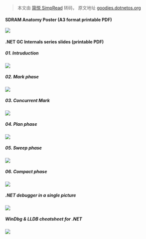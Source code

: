 > 本文由 [简悦 SimpRead](http://ksria.com/simpread/) 转码， 原文地址 [goodies.dotnetos.org](https://goodies.dotnetos.org/)

#### SDRAM Anatomy Poster (A3 format printable PDF)

 [![](https://goodies.dotnetos.org/images/poster_sdram.png)](https://goodies.dotnetos.org/files/dotnetos-poster-ram.pdf) 

#### .NET GC Internals series slides (printable PDF)

##### 01. Intruduction

 [![](https://goodies.dotnetos.org/images/gcnet01b.png)](https://goodies.dotnetos.org/files/01.%20NET%20GC%20Internals%20-%20Introduction.pdf) 

##### 02. Mark phase

 [![](https://goodies.dotnetos.org/images/gcnet02.png)](https://goodies.dotnetos.org/files/02.%20NET%20GC%20Internals%20-%20Mark%20phase.pdf) 

##### 03. Concurrent Mark

 [![](https://goodies.dotnetos.org/images/gcnet03.png)](https://goodies.dotnetos.org/files/03.%20NET%20GC%20Internals%20-%20Concurrent%20Mark%20phase.pdf) 

##### 04. Plan phase

 [![](https://goodies.dotnetos.org/images/gcnet04.png)](https://goodies.dotnetos.org/files/04.%20NET%20GC%20Internals%20-%20Plan%20phase.pdf) 

##### 05. Sweep phase

 [![](https://goodies.dotnetos.org/images/gcnet05.png)](https://goodies.dotnetos.org/files/05.%20NET%20GC%20Internals%20-%20Sweep%20phase.pdf) 

##### 06. Compact phase

 [![](https://goodies.dotnetos.org/images/gcnet06.png)](https://goodies.dotnetos.org/files/06.%20NET%20GC%20Internals%20-%20Compact%20phase.pdf) 

##### .NET debugger in a single picture

 [![](https://goodies.dotnetos.org/images/debuggers_internals.png)](https://goodies.dotnetos.org/images/debuggers_internals.png) 

##### WinDbg & LLDB cheatsheet for .NET

 [![](https://goodies.dotnetos.org/images/debuggers_cheatsheet.png)](https://goodies.dotnetos.org/files/dotnetos-debuggers_cheatsheet.pdf)